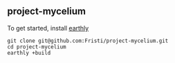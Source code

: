 project-mycelium
---

To get started, install [earthly](https://earthly.dev/get-earthly)

```
git clone git@github.com:Fristi/project-mycelium.git
cd project-mycelium
earthly +build
```